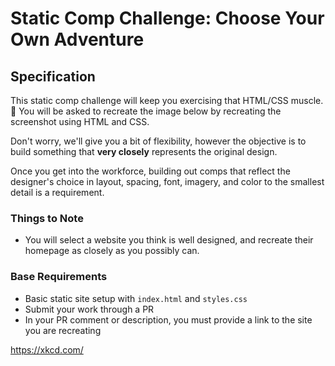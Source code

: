 # Static Comp Challenge: Choose Your Own Adventure

## Specification

This static comp challenge will keep you exercising that HTML/CSS muscle. :muscle: You will be asked to recreate the image below by recreating the screenshot using HTML and CSS.

Don't worry, we'll give you a bit of flexibility, however the objective is to build something that **very closely** represents the original design.

Once you get into the workforce, building out comps that reflect the designer's choice in layout, spacing, font, imagery, and color to the smallest detail is a requirement.

### Things to Note

- You will select a website you think is well designed, and recreate their homepage as closely as you possibly can.

### Base Requirements

- Basic static site setup with `index.html` and `styles.css`
- Submit your work through a PR
- In your PR comment or description, you must provide a link to the site you are recreating

https://xkcd.com/
